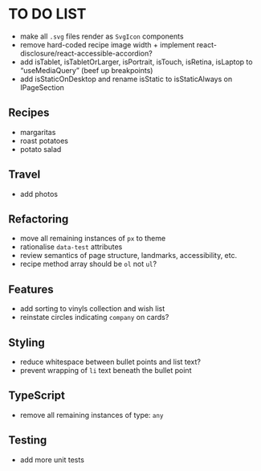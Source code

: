 # TO DO LIST

- make all `.svg` files render as `SvgIcon` components
- remove hard-coded recipe image width + implement react-disclosure/react-accessible-accordion?
- add isTablet, isTabletOrLarger, isPortrait, isTouch, isRetina, isLaptop to “useMediaQuery” (beef up breakpoints)
- add isStaticOnDesktop and rename isStatic to isStaticAlways on IPageSection

## Recipes

- margaritas
- roast potatoes
- potato salad

## Travel

- add photos

## Refactoring

- move all remaining instances of `px` to theme
- rationalise `data-test` attributes
- review semantics of page structure, landmarks, accessibility, etc.
- recipe method array should be `ol` not `ul`?

## Features

- add sorting to vinyls collection and wish list
- reinstate circles indicating `company` on cards?

## Styling

- reduce whitespace between bullet points and list text?
- prevent wrapping of `li` text beneath the bullet point

## TypeScript

- remove all remaining instances of type: `any`

## Testing

- add more unit tests

